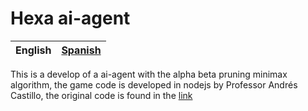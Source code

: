 # Hexa ai-agent

| English | [Spanish](https://github.com/orlandc/hexa-ia-agent/blob/master/LEEME.md) |
| :---    |                                                                   -----: |

This is a develop of a ai-agent with the alpha beta pruning minimax algorithm, the game code is developed in nodejs by Professor Andrés Castillo, the original code is found in the [link](https://github.com/andcastillo/ai-reactApp)
